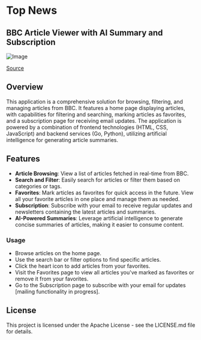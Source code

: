 # Top News
## BBC Article Viewer with AI Summary and Subscription

![Image](https://upload.wikimedia.org/wikipedia/commons/thumb/a/ad/BBC_News_logo.svg/2560px-BBC_News_logo.svg.png)

[Source](https://upload.wikimedia.org/wikipedia/commons/thumb/a/ad/BBC_News_logo.svg/2560px-BBC_News_logo.svg.png)

## Overview

This application is a comprehensive solution for browsing, filtering, and managing articles from BBC. It features a home page displaying articles, with capabilities for filtering and searching, marking articles as favorites, and a subscription page for receiving email updates. The application is powered by a combination of frontend technologies (HTML, CSS, JavaScript) and backend services (Go, Python), utilizing artificial intelligence for generating article summaries.

## Features

- **Article Browsing**: View a list of articles fetched in real-time from BBC.
- **Search and Filter**: Easily search for articles or filter them based on categories or tags.
- **Favorites**: Mark articles as favorites for quick access in the future. View all your favorite articles in one place and manage them as needed.
- **Subscription**: Subscribe with your email to receive regular updates and newsletters containing the latest articles and summaries.
- **AI-Powered Summaries**: Leverage artificial intelligence to generate concise summaries of articles, making it easier to consume content.

### Usage

- Browse articles on the home page.
- Use the search bar or filter options to find specific articles.
- Click the heart icon to add articles from your favorites.
- Visit the Favorites page to view all articles you've marked as favorites or remove it from your favorites.
- Go to the Subscription page to subscribe with your email for updates [mailing functionality in progress].


## License

This project is licensed under the Apache License - see the LICENSE.md file for details.

